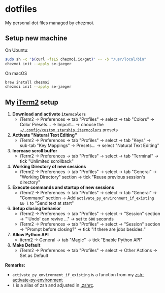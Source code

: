 # dotfiles

My personal dot files managed by chezmoi.


## Setup new machine

On Ubuntu:

```bash
sudo sh -c "$(curl -fsLS chezmoi.io/get)" -- -b "/usr/local/bin"
chezmoi init --apply se-jaeger
```

On macOS

```bash
brew install chezmoi
chezmoi init --apply se-jaeger
```

## My [iTerm2](https://www.iterm2.com) setup

1. **Download and activate `itermcolors`**
    - iTerm2 -> Preferences -> tab "Profiles" -> select <your-profile-name> -> tab "Colors" -> Color Presets... -> Import... -> choose the [`~/.config/custom_starship.itermcolors`](./dot_config/custom_starship.itermcolors) presets
2. **Activate "Natural Text Editing"**
    - iTerm2 -> Preferences -> tab "Profiles" -> select <your-profile-name> -> tab "Keys" -> sub-tab "Key Mappings" -> Presets... -> select "Natural Text Editing"
3. **Increase scroll buffer**
    - iTerm2 -> Preferences -> tab "Profiles" -> select <your-profile-name> -> tab "Terminal" -> tick "Unlimited scrollback"
4. **Working Directory of new sessions**
    - iTerm2 -> Preferences -> tab "Profiles" -> select <your-profile-name> -> tab "General" -> "Working Directory" section -> tick "Reuse previous session's directory"
5. **Execute commands and startup of new sessions**
   - iTerm2 -> Preferences -> tab "Profiles" -> select <your-profile-name> -> tab "General" -> "Command" section -> Add `activate_py_environment_if_existing && l` to "Send text at start"
6. **Setup closing behavior**
    - iTerm2 -> Preferences -> tab "Profiles" -> select <your-profile-name> -> "Session" section -> "'Undo' can revive ..." -> set to `600` seconds
    - iTerm2 -> Preferences -> tab "Profiles" -> select <your-profile-name> -> "Session" section -> "Prompt before closing?" -> tick "If there are jobs besides:"
7. **Allow Python API**
   - iterm2 -> General -> tab "Magic" -> tick "Enable Python API"
8.  **Make <your-profile-name> Default**
    - iTerm2 -> Preferences -> tab "Profiles" -> select <your-profile-name> -> Other Actions -> Set as Default
  
**Remarks:**  
- `activate_py_environment_if_existing` is a function from my 
[zsh-activate-py-environment](https://github.com/se-jaeger/zsh-autoactivate-environment)
- `l` is a alias of zsh and adjusted in [.zshrc](./dot_zshrc.tmpl).
